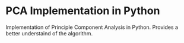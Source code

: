 # PCA Implementation in Python
Implementation of Principle Component Analysis in Python. Provides a better understaind of
the algorithm.